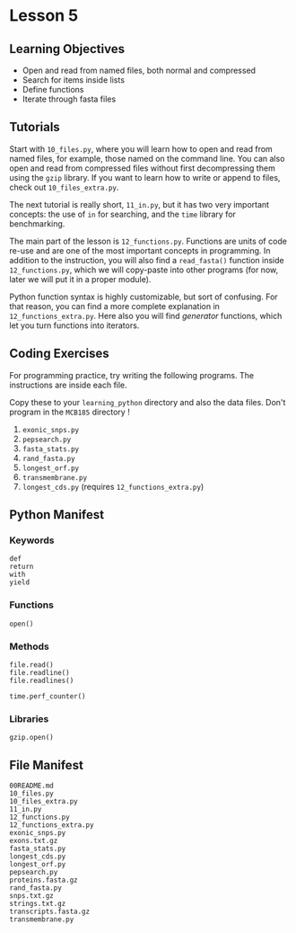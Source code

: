 Lesson 5
========

## Learning Objectives ##

* Open and read from named files, both normal and compressed
* Search for items inside lists
* Define functions
* Iterate through fasta files

## Tutorials ##

Start with `10_files.py`, where you will learn how to open and read from
named files, for example, those named on the command line. You can also
open and read from compressed files without first decompressing them
using the `gzip` library. If you want to learn how to write or append to
files, check out `10_files_extra.py`.

The next tutorial is really short, `11_in.py`, but it has two very
important concepts: the use of `in` for searching, and the `time`
library for benchmarking.

The main part of the lesson is `12_functions.py`. Functions are units of
code re-use and are one of the most important concepts in programming.
In addition to the instruction, you will also find a `read_fasta()`
function inside `12_functions.py`, which we will copy-paste into other
programs (for now, later we will put it in a proper module).

Python function syntax is highly customizable, but sort of confusing.
For that reason, you can find a more complete explanation in
`12_functions_extra.py`. Here also you will find *generator* functions,
which let you turn functions into iterators.

## Coding Exercises ##

For programming practice, try writing the following programs. The
instructions are inside each file.

Copy these to your `learning_python` directory and also the data files.
Don't program in the `MCB185` directory !

1. `exonic_snps.py`
2. `pepsearch.py`
3. `fasta_stats.py`
4. `rand_fasta.py`
5. `longest_orf.py`
6. `transmembrane.py`
7. `longest_cds.py` (requires `12_functions_extra.py`)

## Python Manifest ##

### Keywords

	def
	return
	with
	yield

### Functions

	open()

### Methods

	file.read()
	file.readline()
	file.readlines()
	
	time.perf_counter()

### Libraries

	gzip.open()

## File Manifest ##

	00README.md
	10_files.py
	10_files_extra.py
	11_in.py
	12_functions.py
	12_functions_extra.py
	exonic_snps.py
	exons.txt.gz
	fasta_stats.py
	longest_cds.py
	longest_orf.py
	pepsearch.py
	proteins.fasta.gz
	rand_fasta.py
	snps.txt.gz
	strings.txt.gz
	transcripts.fasta.gz
	transmembrane.py

